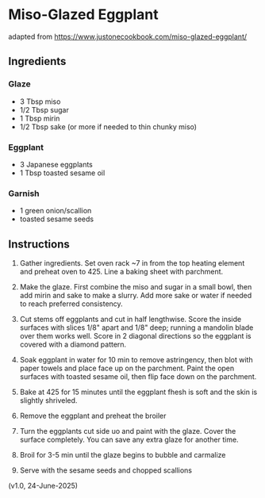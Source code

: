 # Miso-Glazed Eggplant

adapted from https://www.justonecookbook.com/miso-glazed-eggplant/

## Ingredients

### Glaze

 * 3 Tbsp miso
 * 1/2 Tbsp sugar
 * 1 Tbsp mirin
 * 1/2 Tbsp sake (or more if needed to thin chunky miso)

### Eggplant

 * 3 Japanese eggplants
 * 1 Tbsp toasted sesame oil

### Garnish
 * 1 green onion/scallion
 * toasted sesame seeds

## Instructions

1. Gather ingredients. Set oven rack ~7 in from the top heating element and preheat oven to 425. Line a baking sheet with parchment.

2. Make the glaze. First combine the miso and sugar in a small bowl, then add mirin and sake to make a slurry. Add more sake or water if needed to reach preferred consistency.

3. Cut stems off eggplants and cut in half lengthwise. Score the inside surfaces with slices 1/8" apart and 1/8" deep; running a mandolin blade over them works well. Score in 2 diagonal directions so the eggplant is covered with a diamond pattern.

4. Soak eggplant in water for 10 min to remove astringency, then blot with paper towels and place face up on the parchment. Paint the open surfaces with toasted sesame oil, then flip face down on the parchment.

5. Bake at 425 for 15 minutes until the eggplant fhesh is soft and the skin is slightly shriveled.

6. Remove the eggplant and preheat the broiler

7. Turn the eggplants cut side uo and paint with the glaze. Cover the surface completely. You can save any extra glaze for another time.

8. Broil for 3-5 min until the glaze begins to bubble and carmalize

9. Serve with the sesame seeds and chopped scallions 

(v1.0, 24-June-2025)
